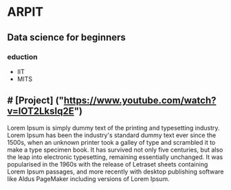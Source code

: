# ARPIT
## Data science for beginners 
### eduction 
- IIT
- MITS
## # [Project] ("https://www.youtube.com/watch?v=lOT2LksIq2E")
Lorem Ipsum is simply dummy text of the printing and typesetting industry.
Lorem Ipsum has been the industry's standard dummy text ever since the 1500s, when an unknown printer
took a galley of type and scrambled it to make a type specimen book. It has survived not only
five centuries, but also the leap into electronic typesetting, remaining essentially unchanged. It was popularised in the 1960s with the release of Letraset sheets containing Lorem Ipsum passages, and more recently with desktop publishing software like Aldus PageMaker including versions of Lorem Ipsum.
